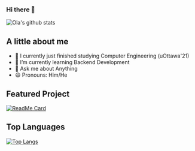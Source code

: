 
### Hi there 👋
![Ola's github stats](https://github-readme-stats.vercel.app/api?username=tyrellshawn&count_private=true&show_icons=true&theme=cobalt)

## A little about me
- 🔭 I currently just finished studying Computer Engineering (uOttawa'21)
- 🌱 I’m currently learning Backend Development
- 💬 Ask me about Anything
- 😄 Pronouns: Him/He
## Featured Project
[![ReadMe Card](https://github-readme-stats.vercel.app/api/pin/?username=mmorg031&repo=Smart-Mirror-RFLXN-&theme=radical)](https://github.com/mmorg031/Smart-Mirror-RFLXN-)

## Top Languages
[![Top Langs](https://github-readme-stats.vercel.app/api/top-langs/?username=tyrellshawn&hide=kotlin&theme=dark)](https://github.com/anuraghazra/github-readme-stats)
